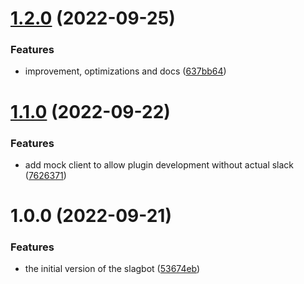 # [1.2.0](https://github.com/blissfulreboot/slagbot/compare/v1.1.0...v1.2.0) (2022-09-25)


### Features

* improvement, optimizations and docs ([637bb64](https://github.com/blissfulreboot/slagbot/commit/637bb64f6a6ad78ca1b93c366e51d7a4bd56297e))

# [1.1.0](https://github.com/blissfulreboot/slagbot/compare/v1.0.0...v1.1.0) (2022-09-22)


### Features

* add mock client to allow plugin development without actual slack ([7626371](https://github.com/blissfulreboot/slagbot/commit/7626371e2974a6665ac4997e0f6c317ee956925b))

# 1.0.0 (2022-09-21)


### Features

* the initial version of the slagbot ([53674eb](https://github.com/blissfulreboot/slagbot/commit/53674eb7be75c5b63ef2ed24995ad5ed8e381f9c))
